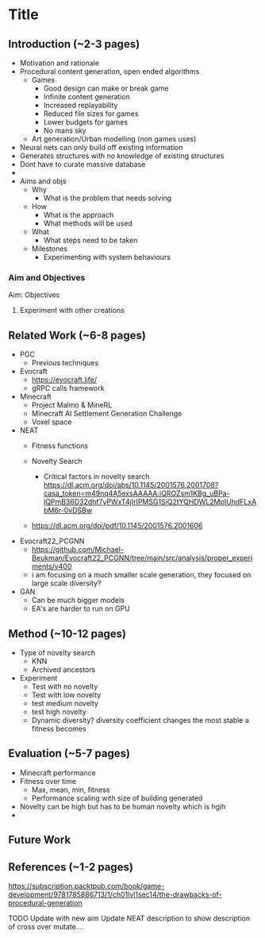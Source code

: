 # Title
##  Introduction (~2-3 pages)
- Motivation and rationale
- Procedural content generation, open ended algorithms
    - Games
        - Good design can make or break game
        - Infinite content generation
        - Increased replayability
        - Reduced file sizes for games
        - Lower budgets for games
        - No mans sky
    - Art generation/Urban modelling (non games uses)
- Neural nets can only build off existing information
- Generates structures with no knowledge of existing structures
- Dont have to curate massive database
- 
- Aims and objs
    - Why
        - What is the problem that needs solving
    - How
        - What is the approach
        - What methods will be used
    - What
        - What steps need to be taken
    - Milestones
        - Experimenting with system behaviours

### Aim and Objectives
Aim: 
Objectives  
1. Experiment with other creations



## Related Work (~6-8 pages)
- PGC 
    - Previous techniques
- Evocraft
    - https://evocraft.life/
    - gRPC calls framework 
- Minecraft
    - Project Malmo & MineRL
    - Minecraft AI Settlement Generation Challenge
    - Voxel space
- NEAT
    - Fitness functions
    - Novelty Search
        - Critical factors in novelty search https://dl.acm.org/doi/abs/10.1145/2001576.2001708?casa_token=m49nq4A5exsAAAAA:iQROZsm1KBg_uBPa-lQPmB36D32dhf7yPWxT4jIrIPMSG1SiQ2tYQHDWL2MpIUhdFLxAbM6r-0vDSBw

    - https://dl.acm.org/doi/pdf/10.1145/2001576.2001606
-  Evocraft22_PCGNN
    - https://github.com/Michael-Beukman/Evocraft22_PCGNN/tree/main/src/analysis/proper_experiments/v400
    - i am focusing on a much smaller scale generation, they focused on large scale diversity?
- GAN
    - Can be much bigger models
    - EA's are harder to run on GPU
## Method (~10-12 pages)
- Type of novelty search
    - KNN
    - Archived ancestors
- Experiment
    - Test with no novelty
    - Test with low novelty
    - test medium novelty
    - test high novelty
    - Dynamic diversity? diversity coefficient changes the most stable a fitness becomes
## Evaluation (~5-7 pages)
- Minecraft performance 
- Fitness over time
    - Max, mean, min, fitness
    - Performance scaling with size of building generated
- Novelty can be high but has to be human novelty which is hgih
- 
## Future Work

## References (~1-2 pages)
https://subscription.packtpub.com/book/game-development/9781785886713/1/ch01lvl1sec14/the-drawbacks-of-procedural-generation




TODO
Update with new aim
Update NEAT description to show description of cross over mutate....